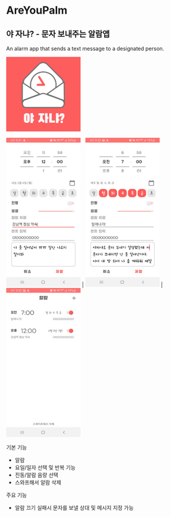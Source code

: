 # AreYouPalm
## 야 자냐? - 문자 보내주는 알람앱
An alarm app that sends a text message to a designated person.

<img src="app/src/main/res/drawable/AreYouPalm Icon.png" width="200" height="200">

<img src="app/src/main/res/drawable/AreYouPalm-1.jpg" width="200" height="400"> | <img src="app/src/main/res/drawable/AreYouPalm-2.jpg" width="200" height="400"> | <img src="app/src/main/res/drawable/AreYouPalm-3.jpg" width="200" height="400">

기본 기능
- 알람
- 요일/일자 선택 및 반복 기능
- 진동/알람 음량 선택
- 스와프해서 알람 삭제

주요 기능
- 알람 끄기 실패시 문자를 보낼 상대 및 메시지 지정 가능
